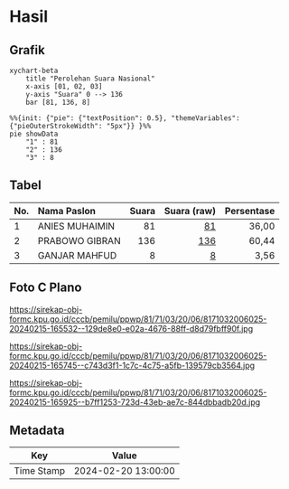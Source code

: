 # Hasil

## Grafik

```mermaid
xychart-beta
    title "Perolehan Suara Nasional"
    x-axis [01, 02, 03]
    y-axis "Suara" 0 --> 136
    bar [81, 136, 8]
```

```mermaid
%%{init: {"pie": {"textPosition": 0.5}, "themeVariables": {"pieOuterStrokeWidth": "5px"}} }%%
pie showData
    "1" : 81
    "2" : 136
    "3" : 8
```

## Tabel

| No. | Nama Paslon    | Suara | Suara (raw) | Persentase |
|:--- |:-------------- | -----:| -----------:| ----------:|
| 1   | ANIES MUHAIMIN | 81    | [81][p-1]   | 36,00      |
| 2   | PRABOWO GIBRAN | 136   | [136][p-2]  | 60,44      |
| 3   | GANJAR MAHFUD  | 8     | [8][p-3]    | 3,56       |


[p-1]: https://github.com/gigit-pemilu/pemilu-2024/blob/main/pilpres/hitung-suara/sub/81-maluku/sub/71-kota-ambon/sub/03-baguala/sub/2006-waiheru/sub/025-tps/sub/paslon-1.txt
[p-2]: https://github.com/gigit-pemilu/pemilu-2024/blob/main/pilpres/hitung-suara/sub/81-maluku/sub/71-kota-ambon/sub/03-baguala/sub/2006-waiheru/sub/025-tps/sub/paslon-2.txt
[p-3]: https://github.com/gigit-pemilu/pemilu-2024/blob/main/pilpres/hitung-suara/sub/81-maluku/sub/71-kota-ambon/sub/03-baguala/sub/2006-waiheru/sub/025-tps/sub/paslon-3.txt

## Foto C Plano

https://sirekap-obj-formc.kpu.go.id/cccb/pemilu/ppwp/81/71/03/20/06/8171032006025-20240215-165532--129de8e0-e02a-4676-88ff-d8d79fbff90f.jpg

https://sirekap-obj-formc.kpu.go.id/cccb/pemilu/ppwp/81/71/03/20/06/8171032006025-20240215-165745--c743d3f1-1c7c-4c75-a5fb-139579cb3564.jpg

https://sirekap-obj-formc.kpu.go.id/cccb/pemilu/ppwp/81/71/03/20/06/8171032006025-20240215-165925--b7ff1253-723d-43eb-ae7c-844dbbadb20d.jpg


## Metadata

| Key        | Value               |
| ---------- | ------------------- |
| Time Stamp | 2024-02-20 13:00:00 |



